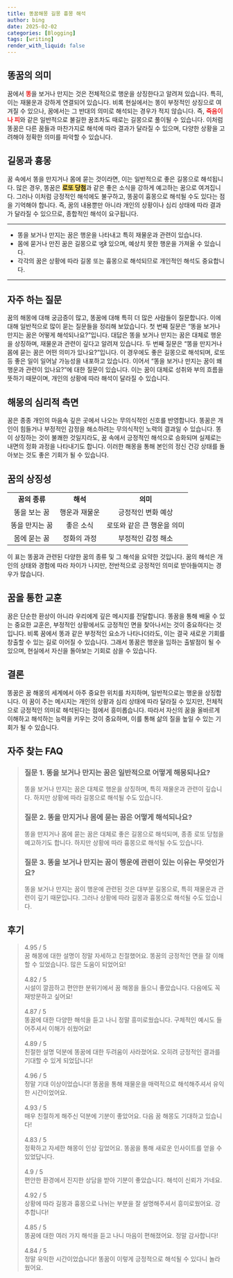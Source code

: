 ```yaml
---
title: 똥꿈해몽 길몽 흉몽 해석
author: bing
date: 2025-02-02
categories: [Blogging]
tags: [writing]
render_with_liquid: false
---
```



<h2 id='똥꿈의의미'>똥꿈의 의미</h2>

<p>꿈에서 <b><span style="color: #ee2323;">똥</span></b>을 보거나 만지는 것은 전체적으로 행운을 상징한다고 알려져 있습니다. 특히, 이는 재물운과 강하게 연결되어 있습니다. 비록 현실에서는 똥이 부정적인 상징으로 여겨질 수 있으나, 꿈에서는 그 반대의 의미로 해석되는 경우가 적지 않습니다. 즉, <b><span style="color: #ee2323;">죽음이나 피</span></b>와 같은 일반적으로 불길한 꿈조차도 때로는 길몽으로 풀이될 수 있습니다. 이처럼 똥꿈은 다른 꿈들과 마찬가지로 해석에 따라 결과가 달라질 수 있으며, 다양한 상황을 고려해야 정확한 의미를 파악할 수 있습니다.</p>

<h2 id='길몽과흉몽'>길몽과 흉몽</h2>

<p>꿈 속에서 똥을 만지거나 몸에 묻는 것이라면, 이는 일반적으로 좋은 길몽으로 해석됩니다. 많은 경우, 똥꿈은 <b><span style="background-color: #ffe066;">로또 당첨</span></b>과 같은 좋은 소식을 강하게 예고하는 꿈으로 여겨집니다. 그러나 이처럼 긍정적인 해석에도 불구하고, 똥꿈이 흉몽으로 해석될 수도 있다는 점을 기억해야 합니다. 즉, 꿈의 내용뿐만 아니라 개인의 상황이나 심리 상태에 따라 결과가 달라질 수 있으므로, 종합적인 해석이 요구됩니다.</p>

<hr />

<ul>
    <li>똥을 보거나 만지는 꿈은 행운을 나타내고 특히 재물운과 관련이 있습니다.</li>
    <li>몸에 묻거나 만진 꿈은 길몽으로 जुड़े 있으며, 예상치 못한 행운을 가져올 수 있습니다.</li>
    <li>각각의 꿈은 상황에 따라 길몽 또는 흉몽으로 해석되므로 개인적인 해석도 중요합니다.</li>
</ul>

<hr />

<h2 id='자주하는질문'>자주 하는 질문</h2>

<p>꿈의 해몽에 대해 궁금증이 많고, 똥꿈에 대해 특히 더 많은 사람들이 질문합니다. 이에 대해 일반적으로 많이 묻는 질문들을 정리해 보았습니다. 첫 번째 질문은 “똥을 보거나 만지는 꿈은 어떻게 해석되나요?”입니다. 대답은 똥을 보거나 만지는 꿈은 대체로 행운을 상징하며, 재물운과 관련이 깊다고 알려져 있습니다. 두 번째 질문은 “똥을 만지거나 몸에 묻는 꿈은 어떤 의미가 있나요?”입니다. 이 경우에도 좋은 길몽으로 해석되며, 로또 등 좋은 일이 일어날 가능성을 내포하고 있습니다. 이어서 “똥을 보거나 만지는 꿈이 왜 행운과 관련이 있나요?”에 대한 질문이 있습니다. 이는 꿈이 대체로 성취와 부의 흐름을 뜻하기 때문이며, 개인의 상황에 따라 해석이 달라질 수 있습니다.</p>

<h2 id='해몽의심리적측면'>해몽의 심리적 측면</h2>

<p>꿈은 종종 개인의 마음속 깊은 곳에서 나오는 무의식적인 신호를 반영합니다. 똥꿈은 개인이 힘들거나 부정적인 감정을 해소하려는 무의식적인 노력의 결과일 수 있습니다. 똥이 상징하는 것이 불쾌한 것일지라도, 꿈 속에서 긍정적인 해석으로 승화되며 실제로는 내면의 정화 과정을 나타내기도 합니다. 이러한 해몽을 통해 본인의 정신 건강 상태를 돌아보는 것도 좋은 기회가 될 수 있습니다.</p>

<h2 id='꿈의상징성'>꿈의 상징성</h2>

<table>
    <tr>
        <td style="text-align: center; height: 17px;"><b>꿈의 종류</b></td>
        <td style="text-align: center; height: 17px;"><b>해석</b></td>
        <td style="text-align: center; height: 17px;"><b>의미</b></td>
    </tr>
    <tr>
        <td style="text-align: center;">똥을 보는 꿈</td>
        <td style="text-align: center;">행운과 재물운</td>
        <td style="text-align: center;">긍정적인 변화 예상</td>
    </tr>
    <tr>
        <td style="text-align: center;">똥을 만지는 꿈</td>
        <td style="text-align: center;">좋은 소식</td>
        <td style="text-align: center;">로또와 같은 큰 행운을 의미</td>
    </tr>
    <tr>
        <td style="text-align: center;">몸에 묻는 꿈</td>
        <td style="text-align: center;">정화의 과정</td>
        <td style="text-align: center;">부정적인 감정 해소</td>
    </tr>
</table>

<p>이 표는 똥꿈과 관련된 다양한 꿈의 종류 및 그 해석을 요약한 것입니다. 꿈의 해석은 개인의 상태와 경험에 따라 차이가 나지만, 전반적으로 긍정적인 의미로 받아들여지는 경우가 많습니다.</p>

<h2 id='꿈을통한교훈'>꿈을 통한 교훈</h2>

<p>꿈은 단순한 환상이 아니라 우리에게 깊은 메시지를 전달합니다. 똥꿈을 통해 배울 수 있는 중요한 교훈은, 부정적인 상황에서도 긍정적인 면을 찾아나서는 것이 중요하다는 것입니다. 비록 꿈에서 똥과 같은 부정적인 요소가 나타나더라도, 이는 결국 새로운 기회를 창출할 수 있는 길로 이어질 수 있습니다. 그래서 똥꿈은 행운을 임하는 출발점이 될 수 있으며, 현실에서 자신을 돌아보는 기회로 삼을 수 있습니다.</p>

<h2 id='결론'>결론</h2>

<p>똥꿈은 꿈 해몽의 세계에서 아주 중요한 위치를 차지하며, 일반적으로는 행운을 상징합니다. 이 꿈이 주는 메시지는 개인의 상황과 심리 상태에 따라 달라질 수 있지만, 전체적으로 긍정적인 의미로 해석된다는 점에서 흥미롭습니다. 따라서 자신의 꿈을 올바르게 이해하고 해석하는 능력을 키우는 것이 중요하며, 이를 통해 삶의 질을 높일 수 있는 기회가 될 수 있습니다.</p>


<h2 id='자주_찾는_FAQ'>자주 찾는 FAQ</h2>
<div itemscope="" itemtype="https://schema.org/FAQPage"> <blockquote> <div itemscope="" itemprop="mainEntity" itemtype="https://schema.org/Question"> <h3 itemprop="name">질문 1. 똥을 보거나 만지는 꿈은 일반적으로 어떻게 해몽되나요?</h3> <div itemscope="" itemprop="acceptedAnswer" itemtype="https://schema.org/Answer"> <span itemprop="text"> <p>똥을 보거나 만지는 꿈은 대체로 행운을 상징하며, 특히 재물운과 관련이 깊습니다. 하지만 상황에 따라 길몽으로 해석될 수도 있습니다.</p> </span> </div> </div> <div itemscope="" itemprop="mainEntity" itemtype="https://schema.org/Question"> <h3 itemprop="name">질문 2. 똥을 만지거나 몸에 묻는 꿈은 어떻게 해석되나요?</h3> <div itemscope="" itemprop="acceptedAnswer" itemtype="https://schema.org/Answer"> <span itemprop="text"> <p> 똥을 만지거나 몸에 묻는 꿈은 대체로 좋은 길몽으로 해석되며, 종종 로또 당첨을 예고하기도 합니다. 하지만 상황에 따라 흉몽으로 해석될 수도 있습니다.</p> </span> </div> </div> <div itemscope="" itemprop="mainEntity" itemtype="https://schema.org/Question"> <h3 itemprop="name">질문 3. 똥을 보거나 만지는 꿈이 행운에 관련이 있는 이유는 무엇인가요?</h3> <div itemscope="" itemprop="acceptedAnswer" itemtype="https://schema.org/Answer"> <span itemprop="text"> <p>똥을 보거나 만지는 꿈이 행운에 관련된 것은 대부분 길몽으로, 특히 재물운과 관련이 깊기 때문입니다. 그러나 상황에 따라 길몽과 흉몽으로 해석될 수도 있습니다.</p> </span> </div> </div> </blockquote> </div>
<h2 id='후기'>후기</h2>
<div itemscope itemtype="https://schema.org/Product">
  <blockquote>
  <div itemprop="review" itemscope itemtype="https://schema.org/Review">
      <div itemprop="reviewRating" itemscope itemtype="https://schema.org/Rating"> <span itemprop="ratingValue">4.95</span> / <span itemprop="bestRating">5</span> </div>
      <span itemprop="reviewBody">꿈 해몽에 대한 설명이 정말 자세하고 친절했어요. 똥꿈의 긍정적인 면을 잘 이해할 수 있었습니다. 많은 도움이 되었어요!</span>
  </div>
  <br>
  <div itemprop="review" itemscope itemtype="https://schema.org/Review">
      <div itemprop="reviewRating" itemscope itemtype="https://schema.org/Rating"> <span itemprop="ratingValue">4.82</span> / <span itemprop="bestRating">5</span> </div>
      <span itemprop="reviewBody">시설이 깔끔하고 편안한 분위기에서 꿈 해몽을 들으니 좋았습니다. 다음에도 꼭 재방문하고 싶어요!</span>
  </div>
  <br>
  <div itemprop="review" itemscope itemtype="https://schema.org/Review">
      <div itemprop="reviewRating" itemscope itemtype="https://schema.org/Rating"> <span itemprop="ratingValue">4.87</span> / <span itemprop="bestRating">5</span> </div>
      <span itemprop="reviewBody">똥꿈에 대한 다양한 해석을 듣고 나니 정말 흥미로웠습니다. 구체적인 예시도 들어주셔서 이해가 쉬웠어요!</span>
  </div>
  <br>
  <div itemprop="review" itemscope itemtype="https://schema.org/Review">
      <div itemprop="reviewRating" itemscope itemtype="https://schema.org/Rating"> <span itemprop="ratingValue">4.89</span> / <span itemprop="bestRating">5</span> </div>
      <span itemprop="reviewBody">친절한 설명 덕분에 똥꿈에 대한 두려움이 사라졌어요. 오히려 긍정적인 결과를 기대할 수 있게 되었답니다!</span>
  </div>
  <br>
  <div itemprop="review" itemscope itemtype="https://schema.org/Review">
      <div itemprop="reviewRating" itemscope itemtype="https://schema.org/Rating"> <span itemprop="ratingValue">4.96</span> / <span itemprop="bestRating">5</span> </div>
      <span itemprop="reviewBody">정말 기대 이상이었습니다! 똥꿈을 통해 재물운을 매력적으로 해석해주셔서 유익한 시간이었어요.</span>
  </div>
  <br>
  <div itemprop="review" itemscope itemtype="https://schema.org/Review">
      <div itemprop="reviewRating" itemscope itemtype="https://schema.org/Rating"> <span itemprop="ratingValue">4.93</span> / <span itemprop="bestRating">5</span> </div>
      <span itemprop="reviewBody">매우 친절하게 해주신 덕분에 기분이 좋았어요. 다음 꿈 해몽도 기대하고 있습니다!</span>
  </div>
  <br>
  <div itemprop="review" itemscope itemtype="https://schema.org/Review">
      <div itemprop="reviewRating" itemscope itemtype="https://schema.org/Rating"> <span itemprop="ratingValue">4.83</span> / <span itemprop="bestRating">5</span> </div>
      <span itemprop="reviewBody">정확하고 자세한 해몽이 인상 깊었어요. 똥꿈을 통해 새로운 인사이트를 얻을 수 있었답니다.</span>
  </div>
  <br>
  <div itemprop="review" itemscope itemtype="https://schema.org/Review">
      <div itemprop="reviewRating" itemscope itemtype="https://schema.org/Rating"> <span itemprop="ratingValue">4.9</span> / <span itemprop="bestRating">5</span> </div>
      <span itemprop="reviewBody">편안한 환경에서 진지한 상담을 받아 기분이 좋았습니다. 해석이 신뢰가 가네요.</span>
  </div>
  <br>
  <div itemprop="review" itemscope itemtype="https://schema.org/Review">
      <div itemprop="reviewRating" itemscope itemtype="https://schema.org/Rating"> <span itemprop="ratingValue">4.92</span> / <span itemprop="bestRating">5</span> </div>
      <span itemprop="reviewBody">상황에 따라 길몽과 흉몽으로 나뉘는 부분을 잘 설명해주셔서 흥미로웠어요. 강추합니다!</span>
  </div>
  <br>
  <div itemprop="review" itemscope itemtype="https://schema.org/Review">
      <div itemprop="reviewRating" itemscope itemtype="https://schema.org/Rating"> <span itemprop="ratingValue">4.85</span> / <span itemprop="bestRating">5</span> </div>
      <span itemprop="reviewBody">똥꿈에 대한 여러 가지 해석을 듣고 나니 마음이 편해졌어요. 정말 감사합니다!</span>
  </div>
  <br>
  <div itemprop="review" itemscope itemtype="https://schema.org/Review">
      <div itemprop="reviewRating" itemscope itemtype="https://schema.org/Rating"> <span itemprop="ratingValue">4.84</span> / <span itemprop="bestRating">5</span> </div>
      <span itemprop="reviewBody">정말 유익한 시간이었습니다! 똥꿈이 이렇게 긍정적으로 해석될 수 있다니 놀라웠어요.</span>
  </div>
  </blockquote>
</div>
